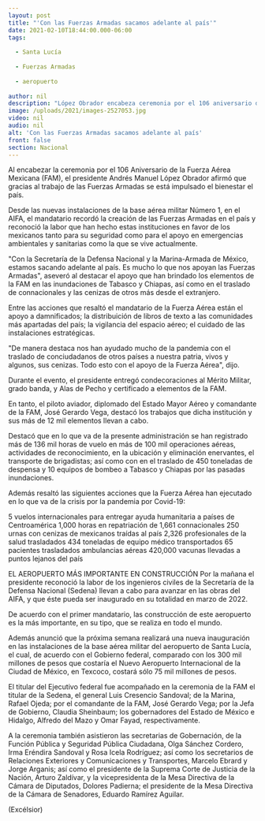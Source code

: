 ```yaml
---
layout: post
title: "'Con las Fuerzas Armadas sacamos adelante al país'"
date: 2021-02-10T18:44:00.000-06:00
tags:
  
  - Santa Lucía
  
  - Fuerzas Armadas
  
  - aeropuerto
  
author: nil
description: "López Obrador encabeza ceremonia por el 106 aniversario de la Fuerzas Aérea Mexicana; destaca labor de los pilotos de esta institución para la atención de emergencias ambientales, de seguridad y sanitarias"
image: /uploads/2021/images-2527053.jpg
video: nil
audio: nil
alt: 'Con las Fuerzas Armadas sacamos adelante al país'
front: false
section: Nacional
---
```


Al encabezar la ceremonia por el 106 Aniversario de la Fuerza Aérea Mexicana (FAM), el presidente Andrés Manuel López Obrador afirmó que gracias al trabajo de las Fuerzas Armadas se está impulsado el bienestar el país.

Desde las nuevas instalaciones de la base aérea militar Número 1, en el AIFA, el mandatario recordó la creación de las Fuerzas Armadas en el país y reconoció la labor que han hecho estas instituciones en favor de los mexicanos tanto para su seguridad como para el apoyo en emergencias ambientales y sanitarias como la que se vive actualmente.

"Con la Secretaría de la Defensa Nacional y la Marina-Armada de México, estamos sacando adelante al país. Es mucho lo que nos apoyan las Fuerzas Armadas", aseveró al destacar el apoyo que han brindado los elementos de la FAM en las inundaciones de Tabasco y Chiapas, así como en el traslado de connacionales y las cenizas de otros más desde el extranjero.

Entre las acciones que resaltó el mandatario de la Fuerza Aérea están el apoyo a damnificados; la distribuición de libros de texto a las comunidades más apartadas del país; la vigilancia del espacio aéreo; el cuidado de las instalaciones estratégicas.

"De manera destaca nos han ayudado mucho de la pandemia con el traslado de conciudadanos de otros países a nuestra patria, vivos y algunos, sus cenizas. Todo esto con el apoyo de la Fuerza Aérea", dijo.

Durante el evento, el presidente entregó condecoraciones al Mérito Militar, grado banda, y Alas de Pecho y certificado a elementos de la FAM.

En tanto, el piloto aviador, diplomado del Estado Mayor Aéreo y comandante de la FAM, José Gerardo Vega, destacó los trabajos que dicha institución y sus más de 12 mil elementos llevan a cabo.

Destacó que en lo que va de la presente administración se han registrado más de 136 mil horas de vuelo en más de 100 mil operaciones aéreas, actividades de reconocimiento, en la ubicación y eliminación enervantes, el transporte de brigadistas; así como con en el traslado de 450 toneladas de despensa y 10 equipos de bombeo a Tabasco y Chiapas por las pasadas inundaciones.

Además resaltó las siguientes acciones que la Fuerza Aérea han ejecutado en lo que va de la crisis por la pandemia por Covid-19:

5 vuelos internacionales para entregar ayuda humanitaria a países de Centroamérica
1,000 horas en repatriación de 1,661 connacionales
250 urnas con cenizas de mexicanos traídas al país
2,326 profesionales de la salud trasladados
434 toneladas de equipo médico transportados
65 pacientes trasladados ambulancias aéreas
420,000 vacunas llevadas a puntos lejanos del país


EL AEROPUERTO MÁS IMPORTANTE EN CONSTRUCCIÓN
Por la mañana el presidente reconoció la labor de los ingenieros civiles de la Secretaría de la Defensa Nacional (Sedena) llevan a cabo para avanzar en las obras del AIFA, y que éste pueda ser inaugurado en su totalidad en marzo de 2022.

De acuerdo con el primer mandatario, las construcción de este aeropuerto es la más importante, en su tipo, que se realiza en todo el mundo.

Además anunció que la próxima semana realizará una nueva inauguración en las instalaciones de la base aérea militar del aeropuerto de Santa Lucía, el cual, de acuerdo con el Gobierno federal, comparado con los 300 mil millones de pesos que costaría el Nuevo Aeropuerto Internacional de la Ciudad de México, en Texcoco, costará sólo 75 mil millones de pesos.

El titular del Ejecutivo federal fue acompañado en la ceremonia de la FAM el titular de la Sedena, el general Luis Cresencio Sandoval; de la Marina, Rafael Ojeda; por el comandante de la FAM, José Gerardo Vega; por la Jefa de Gobierno, Claudia Sheinbaum; los gobernadores del Estado de México e Hidalgo, Alfredo del Mazo y Omar Fayad, respectivamente.

A la ceremonia también asistieron las secretarias de Gobernación, de la Función Pública y Seguridad Pública Ciudadana, Olga Sánchez Cordero, Irma Eréndira Sandoval y Rosa Icela Rodríguez; así como los secretarios de Relaciones Exteriores y Comunicaciones y Transportes, Marcelo Ebrard y Jorge Arganis; así como el presidente de la Suprema Corte de Justicia de la Nación, Arturo Zaldívar, y la vicepresidenta de la Mesa Directiva de la Cámara de Diputados, Dolores Padierna; el presidente de la Mesa Directiva de la Cámara de Senadores, Eduardo Ramírez Aguilar.

(Excélsior)
